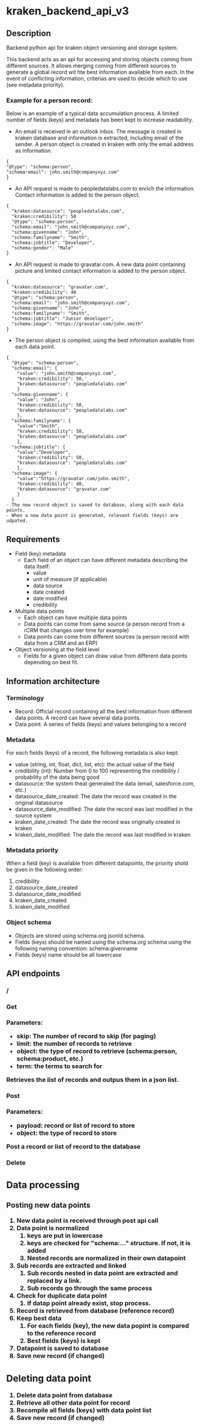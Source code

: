 # kraken_backend_api_v3

## Description
Backend python api for kraken object versioning and storage system.

This backend acts as an api for accessing and storing objects coming from different sources. It allows merging coming from different sources to generate a global record wit hte best information available from each. In the event of conflicting information, criterias are used to decide which to use (see metadata priority). 

### Example for a person record:

Below is an example of a typical data accumulation process. A limited number of fields (keys) and metadata has been kept to increase readability.

- An email is received in an outlook inbox. The message is created in kraken database and information is extracted, including email of the sender. A person object is created in kraken with only the email address as information.
```
{ 
"@type": "schema:person", 
"schema:email": john.smith@companyxyz.com"
}
```
- An API request is made to peopledatalabs.com to enrich the information. Contact information is added to the person object.
```
{ 
  "kraken:datasource": "peopledatalabs.com",
  "kraken:credibility": 50
  "@type": "schema:person", 
  "schema:email": "john.smith@companyxyz.com",
  "schema:givenname": "John",
  "schema:familyname": "Smith",
  "schema:jobtitle": "Developer",
  "schema:gender": "Male"
}
```

- An API request is made to gravatar.com. A new data point containing picture and limited contact information is added to the person object.
```
{ 
  "kraken:datasource": "gravatar.com",
  "kraken:credibility": 40
  "@type": "schema:person", 
  "schema:email": "john.smith@companyxyz.com",
  "schema:givenname": "John",
  "schema:familyname": "Smith",
  "schema:jobtitle": "Junior developer",
  "schema:image": "https://gravatar.com/john.smith"
}
```

- The person object is compiled, using the best information available from each data point.
```
{ 
  "@type": "schema:person", 
  "schema:email": {
    "value": "john.smith@companyxyz.com",
    "kraken:credibility": 50,'
    "kraken:datasource": "peopledatalabs.com"
    }
  "schema:givenname": {
    "value": "John",
    "kraken:credibility": 50,
    "kraken:datasource": "peopledatalabs.com"
    },
  "schema:familyname": {
    "value":"Smith",
    "kraken:credibility": 50,
    "kraken:datasource": "peopledatalabs.com"
    },
  "schema:jobtitle": {
    "value":"Developer",
    "kraken:credibility": 50,
    "kraken:datasource": "peopledatalabs.com"
    },
  "schema:image": {
    "value":"https://gravatar.com/john.smith",
    "kraken:credibility": 40,
    "kraken:datasource": "gravatar.com"
    }
  }
- The new record object is saved to database, along with each data points.
- When a new data point is generated, relevant fields (keys) are udpated.
```





## Requirements

- Field (key) metadata
  - Each field of an object can have different metadata describing the data itself:
    - value
    - unit of measure (if applicable)
    - data source
    - date created 
    - date modified
    - credibility
- Multiple data points
  - Each object can have multiple data points 
  - Data points can come from same source (a person record from a rCRM that changes over time for example)
  - Data points can come from different sources (a person record with data from a CRM and an ERP)
- Object versioning at the field level
  - Fields for a given object can draw value from different data points depending on best fit.


## Information architecture

### Terminology
- Record: Official record containing all the best information from different data points. A record can have several data points.
- Data point: A series of fields (keys) and values belongiing to a record


### Metadata
For each fields (keys) of a record, the following metadata is also kept:
- value (string, int, float, dict, list, etc): the actual value of the field 
- credibility (int): Number from 0 to 100 representing the credibility / probability of the data being good
- datasource: the system theat generated the data (email, salesforce.com, etc.)
- datasource_date_created: The date the record was created in the original datasource
- datasource_date_modified: The date the record was last modified in the source system
- kraken_date_created: The date the record was originally created in kraken
- kraken_date_modified: The date the record was last modified in kraken

### Metadata priority
When a field (key) is available from different datapoints, the priority shold be given in the following order:
1. credibility
2. datasource_date_created
3. datasource_date_modified
4. kraken_date_created
5. kraken_date_modified

### Object schema
- Objects are stored using schema.org jsonld schema. 
- Fields (keys) should be named using the schema.org schema using the following naming convention: schema:givenname
- Fields (keys) name should be all lowercase


## API endpoints

### /<object>
#### Get
  Parameters:
  - skip: The number of record to skip (for paging)
  - limit: the number of records to retrieve
  - object: the type of record to retrieve (schema:person, schema:product, etc.)
  - term: the terms to search for
  
  Retrieves the list of records and outpus them in a json list.
  
#### Post
  Parameters:
  - payload: record or list of record to store
  - object: the type of record to store
  
  Post a record or list of record to the database
  
#### Delete


## Data processing
### Posting new data points
1. New data point is received through post api call
1. Data point is normalized
    1. keys are put in lowercase
    1. keys are checked for "schema:..." structure. If not, it is added
    1. Nested records are normalized in their own datapoint
1. Sub records are extracted and linked
    1. Sub records nested in data point are extracted and replaced by a link. 
    1. Sub records go through the same process
1. Check for duplicate data point
    1. If datap point already exist, stop process.
1. Record is retrieved from database (reference record)
1. Keep best data
    1. For each fields (key), the new data popint is compared to the reference record
    1. Best fields (keys) is kept 
1. Datapoint is saved to database
1. Save new record (if changed) 

## Deleting data point
1. Delete data point from database
1. Retrieve all other data point for record
1. Recompile all fields (keys) with data point list
1. Save new record (if changed)


